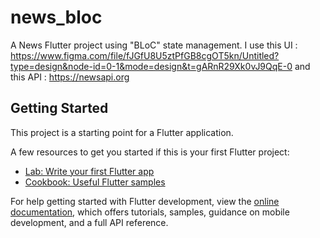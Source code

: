 # news_bloc

A News Flutter project using "BLoC" state management.
I use this UI :
    https://www.figma.com/file/fJGfU8U5ztPfGB8cgOT5kn/Untitled?type=design&node-id=0-1&mode=design&t=gARnR29Xk0vJ9QqE-0
and this API :
    https://newsapi.org

## Getting Started

This project is a starting point for a Flutter application.

A few resources to get you started if this is your first Flutter project:

- [Lab: Write your first Flutter app](https://docs.flutter.dev/get-started/codelab)
- [Cookbook: Useful Flutter samples](https://docs.flutter.dev/cookbook)

For help getting started with Flutter development, view the
[online documentation](https://docs.flutter.dev/), which offers tutorials,
samples, guidance on mobile development, and a full API reference.
